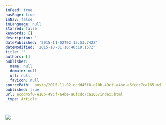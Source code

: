 ```yaml
---
inFeed: true
hasPage: true
inNav: false
inLanguage: null
starred: false
keywords: []
description: ''
datePublished: '2015-11-02T02:13:53.742Z'
dateModified: '2015-10-31T16:40:19.157Z'
title: ''
authors: []
publisher:
  name: null
  domain: null
  url: null
  favicon: null
sourcePath: _posts/2015-11-02-ecdd45f0-e10b-49cf-a4be-a6fcdc7ca165.md
published: true
url: ecdd45f0-e10b-49cf-a4be-a6fcdc7ca165/index.html
_type: Article

---
```

![](https://the-grid-user-content.s3-us-west-2.amazonaws.com/b6e584bd-a77e-4470-9666-58e48696efbf.jpg)